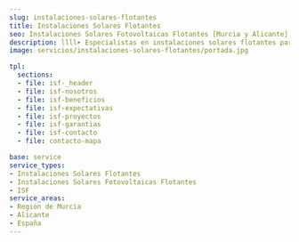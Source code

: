 ```yaml
---
slug: instalaciones-solares-flotantes
title: Instalaciones Solares Flotantes
seo: Instalaciones Solares Fotovoltaicas Flotantes [Murcia y Alicante]
description: llll➤ Especialistas en instalaciones solares flotantes para comunidades de regantes y empresas agrícolas. ✅ Ahorarmos costes y optimizamos recursos.
image: servicios/instalaciones-solares-flotantes/portada.jpg

tpl:
  sections:
  - file: isf-_header
  - file: isf-nosotros
  - file: isf-beneficios
  - file: isf-expectativas
  - file: isf-proyectos
  - file: isf-garantias
  - file: isf-contacto
  - file: contacto-mapa

base: service
service_types:
- Instalaciones Solares Flotantes
- Instalaciones Solares Fotovoltaicas Flotantes
- ISF
service_areas:
- Región de Murcia
- Alicante
- España
---
```

